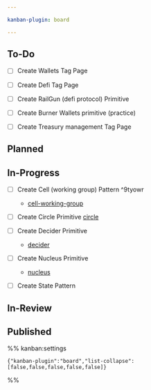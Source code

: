 ```yaml
---

kanban-plugin: board

---
```


## To-Do

- [ ] Create Wallets Tag Page
- [ ] Create Defi Tag Page
- [ ] Create RailGun (defi protocol) Primitive
- [ ] Create Burner Wallets primitive (practice)
- [ ] Create Treasury management Tag Page


## Planned



## In-Progress

- [ ] Create Cell (working group) Pattern ^9tyowr
	- [cell-working-group](notes/rpp/working-drafts/cell-working-group.md)
- [ ] Create Circle Primitive [circle](notes/rpp/working-drafts/circle.md)
- [ ] Create Decider Primitive 
	- [decider](notes/rpp/working-drafts/decider.md)
- [ ] Create Nucleus Primitive
	- [nucleus](notes/rpp/working-drafts/nucleus.md)
- [ ] Create State Pattern


## In-Review



## Published





%% kanban:settings
```
{"kanban-plugin":"board","list-collapse":[false,false,false,false,false]}
```
%%